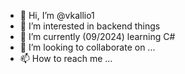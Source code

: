 - 👋 Hi, I’m @vkallio1
- 👀 I’m interested in backend things
- 🌱 I’m currently (09/2024) learning C#
- 💞️ I’m looking to collaborate on ...
- 📫 How to reach me ...

<!---
vkallio1/vkallio1 is a ✨ special ✨ repository because its `README.md` (this file) appears on your GitHub profile.
You can click the Preview link to take a look at your changes.
--->
